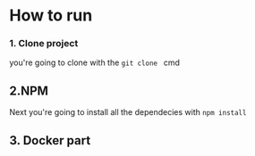 # How to run
### 1. Clone project
you're going to clone with the ```git clone ``` cmd

## 2.NPM
Next you're going to install all the dependecies with ```npm install ```

## 3. Docker part

